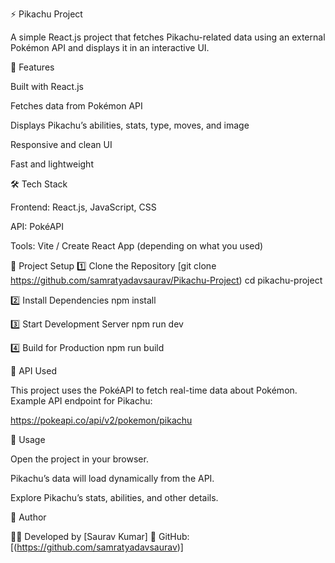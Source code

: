 ⚡ Pikachu Project

A simple React.js project that fetches Pikachu-related data using an external Pokémon API and displays it in an interactive UI.

🚀 Features

Built with React.js

Fetches data from Pokémon API

Displays Pikachu’s abilities, stats, type, moves, and image

Responsive and clean UI

Fast and lightweight


🛠️ Tech Stack

Frontend: React.js, JavaScript, CSS

API: PokéAPI

Tools: Vite / Create React App (depending on what you used)

📂 Project Setup
1️⃣ Clone the Repository
[git clone https://github.com/samratyadavsaurav/Pikachu-Project)
cd pikachu-project

2️⃣ Install Dependencies
npm install

3️⃣ Start Development Server
npm run dev

4️⃣ Build for Production
npm run build

🔑 API Used

This project uses the PokéAPI to fetch real-time data about Pokémon.
Example API endpoint for Pikachu:

https://pokeapi.co/api/v2/pokemon/pikachu

📌 Usage

Open the project in your browser.

Pikachu’s data will load dynamically from the API.

Explore Pikachu’s stats, abilities, and other details.




🧑 Author

👨‍💻 Developed by [Saurav Kumar]
🔗 GitHub: [(https://github.com/samratyadavsaurav)]
